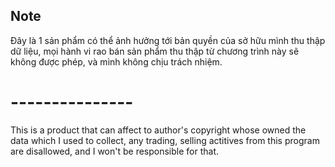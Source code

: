 ## Note
Đây là 1 sản phẩm có thể ảnh hưởng tới bản quyền của sở hữu mình thu thập dữ liệu, mọi hành vi rao bán sản phẩm thu thập từ 
chương trình này sẽ không được phép, và mình không chịu trách nhiệm.

# ---------------
This is a product that can affect to author's copyright whose owned the data which I used to collect, any trading, selling actitives from this program are disallowed, and I won't be responsible for that.